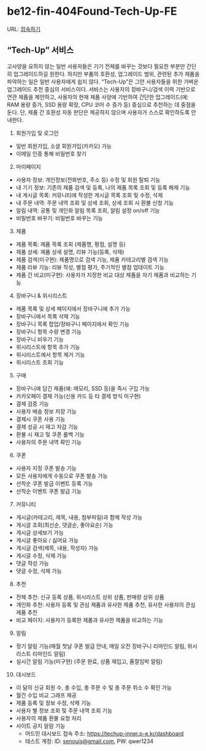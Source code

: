 # be12-fin-404Found-Tech-Up-FE

URL: [접속하기](https://techup-inner.p-e.kr)

## “Tech-Up” 서비스
고사양을 요하지 않는 일반 사용자들은 기기 전체를 바꾸는 것보다 필요한 부분만 간단히 업그레이드하길 원한다. 하지만 부품의 호환성, 업그레이드 범위, 관련된 추가 제품을 파악하는 일은 일반 사용자에게 쉽지 않다.
“Tech-Up”은 그런 사용자들을 위한 가벼운 업그레이드 추천 중심의 서비스이다.
서비스는 사용자의 장바구니/검색 이력 기반으로 연관 제품을 제안하고, 사용자의 현재 제품 사양에 기반하여 간단한 업그레이드(예: RAM 용량 증가, SSD 용량 확장, CPU 코어 수 증가 등) 중심으로 추천하는 데 중점을 둔다. 단, 제품 간 호환성 자동 판단은 제공하지 않으며 사용자가 스스로 확인하도록 안내한다.

1. 회원가입 및 로그인
- 일반 회원가입, 소셜 회원가입(카카오) 가능
- 이메일 인증 통해 비밀번호 찾기

2. 마이페이지
- 사용자 정보: 개인정보(전화번호, 주소 등) 수정 및 회원 탈퇴 기능
- 내 기기 정보: 기존의 제품 검색 및 등록, 나의 제품 목록 조회 및 등록 해제 기능
- 내 게시글 목록: 커뮤니티에 작성한 게시글 목록 조회 및 수정, 삭제
- 내 주문 내역: 주문 내역 조회 및 상세 조회, 상세 조회 시 환불 신청 기능
- 알림 내역: 공통 및 개인화 알림 목록 조회, 알림 설정 on/off 기능
- 비밀번호 바꾸기: 비밀번호 바꾸는 기능
  
3. 제품
- 제품 목록: 제품 목록 조회 (제품명, 평점, 설명 등)
- 제품 상세: 제품 상세 설명, 리뷰 기능(등록, 삭제)
- 제품 검색(미구현): 제품명으로 검색 기능, 제품 카테고리별 검색 기능
- 제품 리뷰 기능: 리뷰 작성, 별점 평가, 주기적인 별점 업데이트 기능
- 제품 간 비교(미구현): 사용자가 지정한 비교 대상 제품을 자기 제품과 비교하는 기능

4. 장바구니 & 위시리스트
- 제품 목록 및 상세 페이지에서 장바구니에 추가 가능
- 장바구니에서 목록 삭제 기능
- 장바구니 목록 팝업/장바구니 페이지에서 확인 기능
- 장바구니 항목 수량 변경 기능
- 장바구니 비우기 기능
- 위시리스트에 항목 추가 기능
- 위시리스트에서 항목 제거 기능
- 위시리스트 조회 기능

5. 구매
- 장바구니에 담긴 제품(예: 메모리, SSD 등)을 즉시 구입 가능
- 카카오페이 결제 가능(신용 카드 등 타 결제 방식 미구현)
- 결제 검증 기능
- 사용자 배송 정보 저장 기능
- 결제시 쿠폰 사용 기능
- 결제 성공 시 재고 차감 기능
- 환불 시 재고 및 쿠폰 롤백 기능
- 사용자의 주문 내역 확인 기능

6. 쿠폰
- 사용자 지정 쿠폰 발송 기능
- 모든 사용자에게 수동으로 쿠폰 발송 가능
- 선착순 쿠폰 발급 이벤트 등록 기능
- 선착순 이벤트 쿠폰 발급 기능
 
7. 커뮤니티
- 게시글(카테고리, 제목, 내용, 첨부파일)과 함께 작성 가능
- 게시글 조회(최신순, 댓글순, 좋아요순) 가능
- 게시글 상세보기 가능
- 게시글 좋아요 / 싫어요 가능
- 게시글 검색(제목, 내용, 작성자) 가능
- 게시글 수정, 삭제 가능
- 댓글 작성 가능
- 댓글 수정, 삭제 가능


8. 추천
- 전체 추천: 신규 등록 상품, 위시리스트 상위 상품, 판매량 상위 상품
- 개인화 추천: 사용자 등록 및 관심 제품과 유사한 제품 추천, 유사한 사용자의 관심 제품 추천
- 비교 페이지: 사용자가 등록한 제품과 유사한 제품을 비교하는 기능

9. 알림
- 정기 알림 기능(매월 첫날 쿠폰 발급 안내, 매일 오전 장바구니 리마인드 알림, 위시리스트 리마인드 알림)
- 실시간 알림 기능(미구현) (주문 완료, 상품 재입고, 품절임박 알림)

10. 대시보드
- 이 달의 신규 회원 수, 총 수입, 총 주문 수 및 총 주문 취소 수 확인 가능
- 월간 수입 비교 그래프 제공
- 제품 등록 및 정보 수정, 삭제 기능
- 사용자 별 정보 조회 및 주문 내역 조회 기능
- 사용자의 제품 환불 요청 처리
- 사이트 공지 알람 기능
  - 어드민 대시보드 접속 주소: https://techup-inner.p-e.kr/dashboard
  - 테스트 계정: ID: senouis@gmail.com, PW: qwer1234
